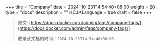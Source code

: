 +++
title = "Company"
date = 2024-10-23T14:54:40+08:00
weight = 20
type = "docs"
description = ""
isCJKLanguage = true
draft = false
+++

> 原文: [https://docs.docker.com/admin/faqs/company-faqs/](https://docs.docker.com/admin/faqs/company-faqs/)
>
> 收录该文档的时间：`2024-10-23T14:54:40+08:00`
